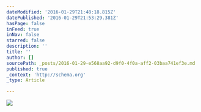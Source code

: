 ```yaml
---
dateModified: '2016-01-29T21:48:18.815Z'
datePublished: '2016-01-29T21:53:29.381Z'
hasPage: false
inFeed: true
inNav: false
starred: false
description: ''
title: ''
author: []
sourcePath: _posts/2016-01-29-e568aa92-d9f0-4f0a-aff2-03baa741ef3e.md
published: true
_context: 'http://schema.org'
_type: Article

---
```

![](https://the-grid-user-content.s3-us-west-2.amazonaws.com/d124f87c-b689-4200-8970-8369a58db128.jpg)